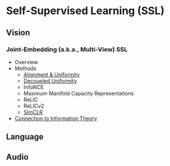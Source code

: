 # Self-Supervised Learning (SSL)

## Vision

### Joint-Embedding (a.k.a., Multi-View) SSL

- Overview
- Methods
  - [Alignment & Uniformity](self_supervised_learning/joint_embedding_ssl/alignment_and_uniformity.html)
  - [Decoupled Uniformity](self_supervised_learning/joint_embedding_ssl/decoupled_uniformity.html)
  - InfoNCE
  - Maximum Manifold Capacity Representations
  - ReLIC
  - ReLICv2 
  - [SimCLR](self_supervised_learning/joint_embedding_ssl/simclr.html)
- [Connection to Information Theory](self_supervised_learning/joint_embedding_ssl/connection_to_info_theory.html)

## Language

## Audio
